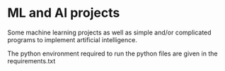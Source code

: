 # ML and AI projects
Some machine learning projects as well as simple and/or complicated programs to implement artificial intelligence.

The python environment required to run the python files are given in the requirements.txt
